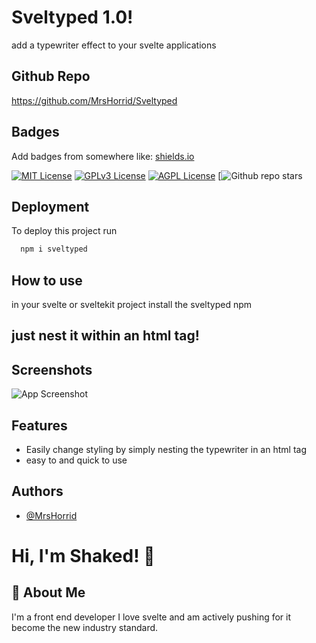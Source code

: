 # Sveltyped 1.0!

add a typewriter effect to your svelte applications


## Github Repo
https://github.com/MrsHorrid/Sveltyped


## Badges

Add badges from somewhere like: [shields.io](https://shields.io/)

[![MIT License](https://img.shields.io/badge/License-MIT-green.svg)](https://choosealicense.com/licenses/mit/)
[![GPLv3 License](https://img.shields.io/badge/License-GPL%20v3-yellow.svg)](https://opensource.org/licenses/)
[![AGPL License](https://img.shields.io/badge/license-AGPL-blue.svg)](http://www.gnu.org/licenses/agpl-3.0)
[![Github repo stars](https://img.shields.io/github/stars/mrshorrid/Sveltyped?style=social)


## Deployment

To deploy this project run

```bash
  npm i sveltyped
```


## How to use
in your svelte or sveltekit project install the sveltyped npm 

## just nest it within an html tag!


## Screenshots

![App Screenshot](https://cdn.discordapp.com/attachments/560606477241417729/1086935371411103825/image.png)


## Features

- Easily change styling by simply nesting the typewriter in an html tag
- easy to and quick to use

## Authors

- [@MrsHorrid](https://www.github.com/mrshorrid)


# Hi, I'm Shaked! 👋


## 🚀 About Me
I'm a front end developer
I love svelte and am actively pushing for it become the new industry standard.

